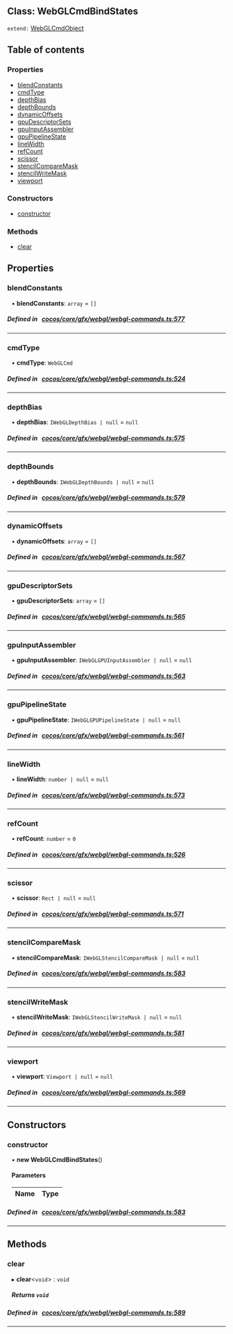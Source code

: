 
## Class: WebGLCmdBindStates


`extend:`
[WebGLCmdObject](docs/en/cocos-core-gfx-webgl/Class/WebGLCmdObject.md)









<div class="table-of-content">
<h2>Table of contents</h2>


### Properties

- [ blendConstants](#blendConstants)
- [ cmdType](#cmdType)
- [ depthBias](#depthBias)
- [ depthBounds](#depthBounds)
- [ dynamicOffsets](#dynamicOffsets)
- [ gpuDescriptorSets](#gpuDescriptorSets)
- [ gpuInputAssembler](#gpuInputAssembler)
- [ gpuPipelineState](#gpuPipelineState)
- [ lineWidth](#lineWidth)
- [ refCount](#refCount)
- [ scissor](#scissor)
- [ stencilCompareMask](#stencilCompareMask)
- [ stencilWriteMask](#stencilWriteMask)
- [ viewport](#viewport)

### Constructors

- [ constructor](#constructor)

### Methods

- [ clear](#clear)
</div>

## Properties


### blendConstants
<div style="margin-left: 10px;">




•  **blendConstants**:
`array`  = `[]`
</div>

##### Defined in &nbsp;   [cocos/core/gfx/webgl/webgl-commands.ts:577](https://github.com/cocos-creator/engine/blob/c7bf6b8a9/cocos/core/gfx/webgl/webgl-commands.ts#L577)&nbsp;


___


### cmdType
<div style="margin-left: 10px;">




•  **cmdType**:
`WebGLCmd` 
</div>

##### Defined in &nbsp;   [cocos/core/gfx/webgl/webgl-commands.ts:524](https://github.com/cocos-creator/engine/blob/c7bf6b8a9/cocos/core/gfx/webgl/webgl-commands.ts#L524)&nbsp;


___


### depthBias
<div style="margin-left: 10px;">




•  **depthBias**:
`IWebGLDepthBias | null`  = `null`
</div>

##### Defined in &nbsp;   [cocos/core/gfx/webgl/webgl-commands.ts:575](https://github.com/cocos-creator/engine/blob/c7bf6b8a9/cocos/core/gfx/webgl/webgl-commands.ts#L575)&nbsp;


___


### depthBounds
<div style="margin-left: 10px;">




•  **depthBounds**:
`IWebGLDepthBounds | null`  = `null`
</div>

##### Defined in &nbsp;   [cocos/core/gfx/webgl/webgl-commands.ts:579](https://github.com/cocos-creator/engine/blob/c7bf6b8a9/cocos/core/gfx/webgl/webgl-commands.ts#L579)&nbsp;


___


### dynamicOffsets
<div style="margin-left: 10px;">




•  **dynamicOffsets**:
`array`  = `[]`
</div>

##### Defined in &nbsp;   [cocos/core/gfx/webgl/webgl-commands.ts:567](https://github.com/cocos-creator/engine/blob/c7bf6b8a9/cocos/core/gfx/webgl/webgl-commands.ts#L567)&nbsp;


___


### gpuDescriptorSets
<div style="margin-left: 10px;">




•  **gpuDescriptorSets**:
`array`  = `[]`
</div>

##### Defined in &nbsp;   [cocos/core/gfx/webgl/webgl-commands.ts:565](https://github.com/cocos-creator/engine/blob/c7bf6b8a9/cocos/core/gfx/webgl/webgl-commands.ts#L565)&nbsp;


___


### gpuInputAssembler
<div style="margin-left: 10px;">




•  **gpuInputAssembler**:
`IWebGLGPUInputAssembler | null`  = `null`
</div>

##### Defined in &nbsp;   [cocos/core/gfx/webgl/webgl-commands.ts:563](https://github.com/cocos-creator/engine/blob/c7bf6b8a9/cocos/core/gfx/webgl/webgl-commands.ts#L563)&nbsp;


___


### gpuPipelineState
<div style="margin-left: 10px;">




•  **gpuPipelineState**:
`IWebGLGPUPipelineState | null`  = `null`
</div>

##### Defined in &nbsp;   [cocos/core/gfx/webgl/webgl-commands.ts:561](https://github.com/cocos-creator/engine/blob/c7bf6b8a9/cocos/core/gfx/webgl/webgl-commands.ts#L561)&nbsp;


___


### lineWidth
<div style="margin-left: 10px;">




•  **lineWidth**:
`number | null`  = `null`
</div>

##### Defined in &nbsp;   [cocos/core/gfx/webgl/webgl-commands.ts:573](https://github.com/cocos-creator/engine/blob/c7bf6b8a9/cocos/core/gfx/webgl/webgl-commands.ts#L573)&nbsp;


___


### refCount
<div style="margin-left: 10px;">




•  **refCount**:
`number`  = `0`
</div>

##### Defined in &nbsp;   [cocos/core/gfx/webgl/webgl-commands.ts:526](https://github.com/cocos-creator/engine/blob/c7bf6b8a9/cocos/core/gfx/webgl/webgl-commands.ts#L526)&nbsp;


___


### scissor
<div style="margin-left: 10px;">




•  **scissor**:
`Rect | null`  = `null`
</div>

##### Defined in &nbsp;   [cocos/core/gfx/webgl/webgl-commands.ts:571](https://github.com/cocos-creator/engine/blob/c7bf6b8a9/cocos/core/gfx/webgl/webgl-commands.ts#L571)&nbsp;


___


### stencilCompareMask
<div style="margin-left: 10px;">




•  **stencilCompareMask**:
`IWebGLStencilCompareMask | null`  = `null`
</div>

##### Defined in &nbsp;   [cocos/core/gfx/webgl/webgl-commands.ts:583](https://github.com/cocos-creator/engine/blob/c7bf6b8a9/cocos/core/gfx/webgl/webgl-commands.ts#L583)&nbsp;


___


### stencilWriteMask
<div style="margin-left: 10px;">




•  **stencilWriteMask**:
`IWebGLStencilWriteMask | null`  = `null`
</div>

##### Defined in &nbsp;   [cocos/core/gfx/webgl/webgl-commands.ts:581](https://github.com/cocos-creator/engine/blob/c7bf6b8a9/cocos/core/gfx/webgl/webgl-commands.ts#L581)&nbsp;


___


### viewport
<div style="margin-left: 10px;">




•  **viewport**:
`Viewport | null`  = `null`
</div>

##### Defined in &nbsp;   [cocos/core/gfx/webgl/webgl-commands.ts:569](https://github.com/cocos-creator/engine/blob/c7bf6b8a9/cocos/core/gfx/webgl/webgl-commands.ts#L569)&nbsp;


___

<!---->
## Constructors


### constructor
<div style="margin-left: 10px;">

• **new WebGLCmdBindStates**()

#### Parameters

| Name | Type |
| :------ | :------ |
</div>

##### Defined in &nbsp;   [cocos/core/gfx/webgl/webgl-commands.ts:583](https://github.com/cocos-creator/engine/blob/c7bf6b8a9/cocos/core/gfx/webgl/webgl-commands.ts#L583)&nbsp;


---

<!---->
## Methods

### clear

<div style="margin-left: 10px;">

▸   **clear**<`void`\> : `void`




##### Returns `void`
</div>

##### Defined in &nbsp;   [cocos/core/gfx/webgl/webgl-commands.ts:589](https://github.com/cocos-creator/engine/blob/c7bf6b8a9/cocos/core/gfx/webgl/webgl-commands.ts#L589)&nbsp;
___
<!---->



